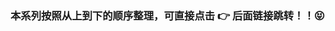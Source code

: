 




### 本系列按照从上到下的顺序整理，可直接点击 👉 后面链接跳转！！😝




<object data="https://cdn.jsdelivr.net/gh/LFool/image-hosting@master/20221120/16521616689343369ULjBq123.svg" type="image/svg+xml" ></object>